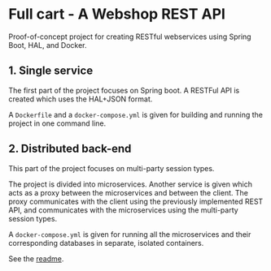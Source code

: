 # Full cart - A Webshop REST API

Proof-of-concept project for creating RESTful webservices using Spring Boot, HAL, and Docker.

## 1. Single service

The first part of the project focuses on Spring boot. A RESTFul API is created which uses the HAL+JSON format.

A `Dockerfile` and a `docker-compose.yml` is given for building and running the project in one command line.

## 2. Distributed back-end

This part of the project focuses on multi-party session types. 

The project is divided into microservices. Another service is given which acts as a proxy between the microservices and between the client. The proxy communicates with the client using the previously implemented REST API, and communicates with the microservices using the multi-party session types. 

A `docker-compose.yml` is given for running all the microservices and their corresponding databases in separate, isolated containers.

See the [readme](webshop-distributed/README.md).
